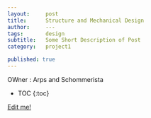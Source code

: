 ```yaml
---
layout:     post
title:      Structure and Mechanical Design
author:     ---
tags: 		design
subtitle:  	Some Short Description of Post
category:   project1

published: true
---
```

<!-- Start Writing Below in Markdown -->

OWner : Arps and Schommerista

<!-- Table of Contents -->

* TOC
{:toc}


[Edit me!](https://github.com/HALtheWise/eye-robot-website/tree/master/_posts)



<!-- [Link to Google](https://www.google.com) -->
<!-- ![Image embed]({{ site.baseurl }}/img/Logo_Fairy_Tail_right.png) -->
